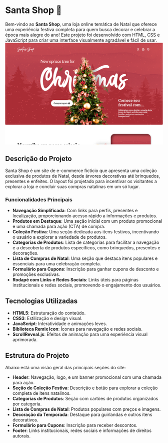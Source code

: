 # Santa Shop 🎄

Bem-vindo ao **Santa Shop**, uma loja online temática de Natal que oferece uma experiência festiva completa para quem busca decorar e celebrar a época mais alegre do ano! Este projeto foi desenvolvido com HTML, CSS e JavaScript para criar uma interface visualmente agradável e fácil de usar.
![Captura de Tela](img/santas.PNG)
## Descrição do Projeto

Santa Shop é um site de e-commerce fictício que apresenta uma coleção exclusiva de produtos de Natal, desde árvores decorativas até brinquedos, presentes e enfeites. O layout foi projetado para incentivar os visitantes a explorar a loja e concluir suas compras natalinas em um só lugar.

### Funcionalidades Principais

- **Navegação Simplificada**: Com links para perfis, presentes e localização, proporcionando acesso rápido a informações e produtos.
- **Produtos em Destaque**: Uma seção inicial com um produto promocional e uma chamada para ação (CTA) de compra.
- **Coleção Festiva**: Uma seção dedicada aos itens festivos, incentivando o usuário a explorar a variedade de produtos.
- **Categorias de Produtos**: Lista de categorias para facilitar a navegação e a descoberta de produtos específicos, como brinquedos, presentes e decorações.
- **Lista de Compras de Natal**: Uma seção que destaca itens populares e essenciais para uma celebração completa.
- **Formulário para Cupons**: Inscrição para ganhar cupons de desconto e promoções exclusivas.
- **Rodapé com Links e Redes Sociais**: Links úteis para páginas institucionais e redes sociais, promovendo o engajamento dos usuários.

## Tecnologias Utilizadas

- **HTML5**: Estruturação do conteúdo.
- **CSS3**: Estilização e design visual.
- **JavaScript**: Interatividade e animações leves.
- **Biblioteca Remix Icon**: Ícones para navegação e redes sociais.
- **ScrollReveal.js**: Efeitos de animação para uma experiência visual aprimorada.

## Estrutura do Projeto

Abaixo está uma visão geral das principais seções do site:

- **Header**: Navegação, logo, e um banner promocional com uma chamada para ação.
- **Seção de Coleção Festiva**: Descrição e botão para explorar a coleção completa de itens natalinos.
- **Categorias de Produtos**: Seção com cartões de produtos organizados por categoria.
- **Lista de Compras de Natal**: Produtos populares com preços e imagens.
- **Decoração da Temporada**: Destaque para guirlandas e outros itens decorativos.
- **Formulário para Cupons**: Inscrição para receber descontos.
- **Footer**: Links institucionais, redes sociais e informações de direitos autorais.

